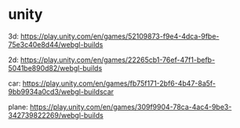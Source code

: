 # unity

3d: https://play.unity.com/en/games/52109873-f9e4-4dca-9fbe-75e3c40e8d44/webgl-builds

2d: https://play.unity.com/en/games/22265cb1-76ef-47f1-befb-5041be890d82/webgl-builds

car: https://play.unity.com/en/games/fb75f171-2bf6-4b47-8a5f-9bb9934a0cd3/webgl-buildscar

plane: https://play.unity.com/en/games/309f9904-78ca-4ac4-9be3-342739822269/webgl-builds


